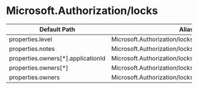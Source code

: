# Microsoft.Authorization/locks

| Default Path | Alias |
|---|---|
| properties.level | Microsoft.Authorization/locks/level |
| properties.notes | Microsoft.Authorization/locks/notes |
| properties.owners[*].applicationId | Microsoft.Authorization/locks/owners[*].applicationId |
| properties.owners[*] | Microsoft.Authorization/locks/owners[*] |
| properties.owners | Microsoft.Authorization/locks/owners |

